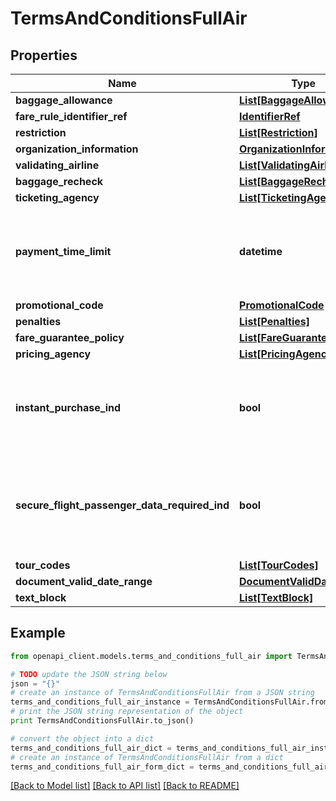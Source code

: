 # TermsAndConditionsFullAir


## Properties
Name | Type | Description | Notes
------------ | ------------- | ------------- | -------------
**baggage_allowance** | [**List[BaggageAllowance]**](BaggageAllowance.md) |  | [optional] 
**fare_rule_identifier_ref** | [**IdentifierRef**](IdentifierRef.md) |  | [optional] 
**restriction** | [**List[Restriction]**](Restriction.md) |  | [optional] 
**organization_information** | [**OrganizationInformation**](OrganizationInformation.md) |  | [optional] 
**validating_airline** | [**List[ValidatingAirline]**](ValidatingAirline.md) |  | [optional] 
**baggage_recheck** | [**List[BaggageRecheck]**](BaggageRecheck.md) |  | [optional] 
**ticketing_agency** | [**List[TicketingAgency]**](TicketingAgency.md) |  | [optional] 
**payment_time_limit** | **datetime** | The date and time by which the Offer must be paid for once the Reservation is completed | [optional] 
**promotional_code** | [**PromotionalCode**](PromotionalCode.md) |  | [optional] 
**penalties** | [**List[Penalties]**](Penalties.md) |  | [optional] 
**fare_guarantee_policy** | [**List[FareGuaranteePolicy]**](FareGuaranteePolicy.md) |  | [optional] 
**pricing_agency** | [**List[PricingAgency]**](PricingAgency.md) |  | [optional] 
**instant_purchase_ind** | **bool** | If true the Offer/Offering must be paid for at the same time as creating the Reservation | [optional] 
**secure_flight_passenger_data_required_ind** | **bool** | If true, Secure Flight Passenger Data must be input for all Travelers to complete the Reservation | [optional] 
**tour_codes** | [**List[TourCodes]**](TourCodes.md) |  | [optional] 
**document_valid_date_range** | [**DocumentValidDateRange**](DocumentValidDateRange.md) |  | [optional] 
**text_block** | [**List[TextBlock]**](TextBlock.md) |  | [optional] 

## Example

```python
from openapi_client.models.terms_and_conditions_full_air import TermsAndConditionsFullAir

# TODO update the JSON string below
json = "{}"
# create an instance of TermsAndConditionsFullAir from a JSON string
terms_and_conditions_full_air_instance = TermsAndConditionsFullAir.from_json(json)
# print the JSON string representation of the object
print TermsAndConditionsFullAir.to_json()

# convert the object into a dict
terms_and_conditions_full_air_dict = terms_and_conditions_full_air_instance.to_dict()
# create an instance of TermsAndConditionsFullAir from a dict
terms_and_conditions_full_air_form_dict = terms_and_conditions_full_air.from_dict(terms_and_conditions_full_air_dict)
```
[[Back to Model list]](../README.md#documentation-for-models) [[Back to API list]](../README.md#documentation-for-api-endpoints) [[Back to README]](../README.md)


